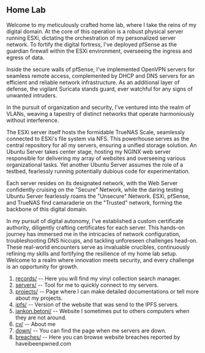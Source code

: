 ## Home Lab

Welcome to my meticulously crafted home lab, where I take the reins of my digital domain. At the core of this operation is a robust physical server running ESXi, dictating the orchestration of my personalized server network. To fortify the digital fortress, I've deployed pfSense as the guardian firewall within the ESXi environment, overseeing the ingress and egress of data.

Inside the secure walls of pfSense, I've implemented OpenVPN servers for seamless remote access, complemented by DHCP and DNS servers for an efficient and reliable network infrastructure. As an additional layer of defense, the vigilant Suricata stands guard, ever watchful for any signs of unwanted intruders.

In the pursuit of organization and security, I've ventured into the realm of VLANs, weaving a tapestry of distinct networks that operate harmoniously without interference.

The ESXi server itself hosts the formidable TrueNAS Scale, seamlessly connected to ESXi's file system via NFS. This powerhouse serves as the central repository for all my servers, ensuring a unified storage solution. An Ubuntu Server takes center stage, hosting my NGINX web server responsible for delivering my array of websites and overseeing various organizational tasks. Yet another Ubuntu Server assumes the role of a testbed, fearlessly running potentially dubious code for experimentation.

Each server resides on its designated network, with the Web Server confidently cruising on the "Secure" Network, while the daring testing Ubuntu Server fearlessly roams the "Unsecure" Network. ESXi, pfSense, and TrueNAS find camaraderie on the "Trusted" network, forming the backbone of this digital domain.

In my pursuit of digital autonomy, I've established a custom certificate authority, diligently crafting certificates for each server. This hands-on journey has immersed me in the intricacies of network configuration, troubleshooting DNS hiccups, and tackling unforeseen challenges head-on. These real-world encounters serve as invaluable crucibles, continuously refining my skills and fortifying the resilience of my home lab setup. Welcome to a realm where innovation meets security, and every challenge is an opportunity for growth.

1. [records/](https://karkkainen.net/records/) -- Here you will find my vinyl collection search manager.
2. [servers/](https://karkkainen.net/servers/) -- Tool for me to quickly connect to my servers.
3. [projects/](https://karkkainen.net/projects) -- Page where I can make detailed documentations or tell more about my projects.
4. [ipfs/](https://karkkainen.net/ipfs) -- Version of the website that was send to the IPFS servers.
5. [jankon.betoni/](https://karkkainen.net/jankon.betoni) -- Website I sometimes put to others computers when they are not around.
6. [cv/](https://karkkainen.net/cv/) --  About me
7. [down/](https://karkkainen.net/down/) -- You can find the page when me servers are down.
8. [breaches/](https://karkkainen.net/breaches/) -- Here you can browse website breaches reported by haveibeenpwned.com